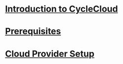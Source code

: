 # [Introduction to CycleCloud](index.md)
# [Prerequisites](prerequisites.md)
# [Cloud Provider Setup](cpsetup.md)
